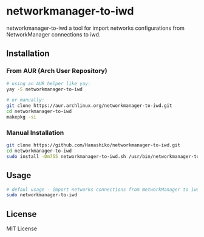 # networkmanager-to-iwd

networkmanager-to-iwd a tool for import networks configurations from NetworkManager connections to iwd.

## Installation

### From AUR (Arch User Repository)

```bash
# using an AUR helper like yay:
yay -S networkmanager-to-iwd

# or manually:
git clone https://aur.archlinux.org/networkmanager-to-iwd.git
cd networkmanager-to-iwd
makepkg -si
```

### Manual Installation

```bash
git clone https://github.com/Hanashiko/networkmanager-to-iwd.git
cd networkmanager-to-iwd
sudo install -Dm755 networkmanager-to-iwd.sh /usr/bin/networkmanager-to-iwd
```

## Usage

```bash
# defaul usage - import networks connections from NetworkManager to iwd
sudo networkmanager-to-iwd
```

## License

MIT License

